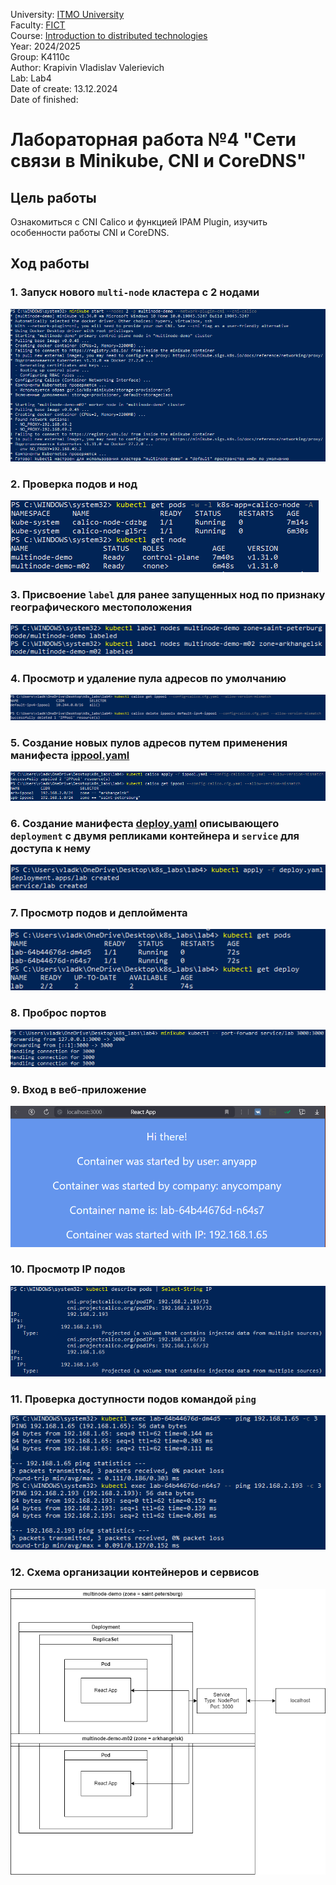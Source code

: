 University: [ITMO University](https://itmo.ru/ru/)\
Faculty: [FICT](https://fict.itmo.ru)\
Course: [Introduction to distributed technologies](https://github.com/itmo-ict-faculty/introduction-to-distributed-technologies)\
Year: 2024/2025\
Group: K4110c\
Author: Krapivin Vladislav Valerievich\
Lab: Lab4\
Date of create: 13.12.2024\
Date of finished:

# Лабораторная работа №4 "Сети связи в Minikube, CNI и CoreDNS"
## Цель работы
Ознакомиться с CNI Calico и функцией IPAM Plugin, изучить особенности работы CNI и CoreDNS.
## Ход работы
### 1. Запуск нового `multi-node` кластера с 2 нодами
![minikube_start](pics/minikube_start.png)
### 2. Проверка подов и нод
![podesnodes](pics/podesnodes.png)
### 3. Присвоение `label` для ранее запущенных нод по признаку географического местоположения
![labels](pics/labels.png)
### 4. Просмотр и удаление пула адресов по умолчанию
![ippool_config](pics/ippool_config.png)
### 5. Создание новых пулов адресов путем применения манифеста [ippool.yaml](source/ippool.yaml)
![ippool_apply](pics/ippool_apply.png)
### 6. Создание манифеста [deploy.yaml](source/deploy.yaml) описывающего `deployment` с двумя репликами контейнера и `service` для доступа к нему
![deploy](pics/deploy.png)
### 7. Просмотр подов и деплоймента
![getpodsanddeploy](pics/getpodsanddeploy.png)
### 8. Проброс портов
![port-forward](pics/port-forward.png)
### 9. Вход в веб-приложение
![reactapp](pics/react_app.png)
### 10. Просмотр IP подов
![podIP](pics/podIP.png)
### 11. Проверка доступности подов командой `ping`
![ping](pics/ping.png)
### 12. Схема организации контейнеров и сервисов
![scheme](pics/scheme.drawio.png)
